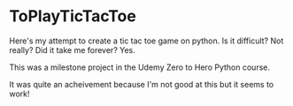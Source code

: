 # ToPlayTicTacToe
Here's my attempt to create a tic tac toe game on python. Is it difficult? Not really? Did it take me forever? Yes.

This was a milestone project in the Udemy Zero to Hero Python course. 

It was quite an acheivement because I'm not good at this but it seems to work!

